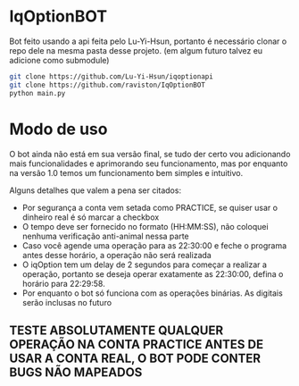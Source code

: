 # IqOptionBOT

Bot feito usando a api feita pelo Lu-Yi-Hsun, portanto é necessário clonar o repo dele na mesma pasta desse projeto. (em algum futuro talvez eu adicione como submodule)
```bash
git clone https://github.com/Lu-Yi-Hsun/iqoptionapi
git clone https://github.com/raviston/IqOptionBOT
python main.py
```
# Modo de uso
O bot ainda não está em sua versão final, se tudo der certo vou adicionando mais funcionalidades e aprimorando seu funcionamento, mas por enquanto na versão 1.0 temos um funcionamento bem simples e intuitivo.

Alguns detalhes que valem a pena ser citados:
* Por segurança a conta vem setada como PRACTICE, se quiser usar o dinheiro real é só marcar a checkbox
* O tempo deve ser fornecido no formato (HH:MM:SS), não coloquei nenhuma verificação anti-animal nessa parte
* Caso você agende uma operação para as 22:30:00 e feche o programa antes desse horário, a operação não será realizada
* O iqOption tem um delay de 2 segundos para começar a realizar a operação, portanto se deseja operar exatamente as 22:30:00, defina o horário para 22:29:58.
* Por enquanto o bot só funciona com as operações binárias. As digitais serão inclusas no futuro

## TESTE ABSOLUTAMENTE QUALQUER OPERAÇÃO NA CONTA PRACTICE ANTES DE USAR A CONTA REAL, O BOT PODE CONTER BUGS NÃO MAPEADOS 
